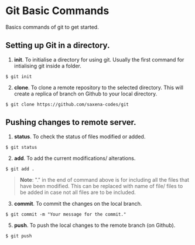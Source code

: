 # Git Basic Commands

Basics commands of git to get started.

## Setting up Git in a directory.

1. **init**. To initialise a directory for using git. Usually the first command for intialising git inside a folder.

```
$ git init
```

2. **clone**. To clone a remote repository to the selected directory. This will create a replica of branch on Github to your local directory.

```
$ git clone https://github.com/saxena-codes/git
```

## Pushing changes to remote server.

1. **status**. To check the status of files modified or added.

```
$ git status
```

2. **add**. To add the current modifications/ alterations.

```
$ git add .
```

> **Note**: "." in the end of command above is for including all the files that have been modified. This can be replaced with name of file/ files to be added in case not all files are to be included.

3. **commit**. To commit the changes on the local branch.

```
$ git commit -m "Your message for the commit."
```

5. **push**. To push the local changes to the remote branch (on Github).

```
$ git push
```
